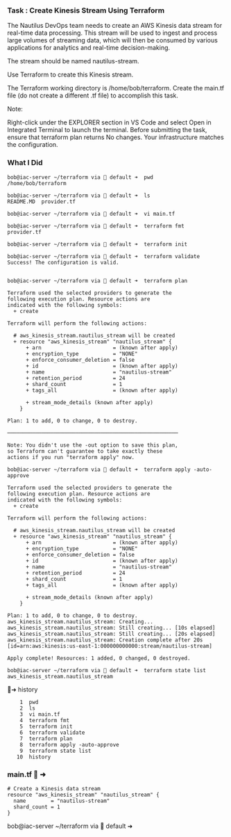 ### Task : Create Kinesis Stream Using Terraform

The Nautilus DevOps team needs to create an AWS Kinesis data stream for real-time data processing. This stream will be used to ingest and process large volumes of streaming data, which will then be consumed by various applications for analytics and real-time decision-making.

The stream should be named nautilus-stream.

Use Terraform to create this Kinesis stream.

The Terraform working directory is /home/bob/terraform. Create the main.tf file (do not create a different .tf file) to accomplish this task.

Note:

Right-click under the EXPLORER section in VS Code and select Open in Integrated Terminal to launch the terminal.
Before submitting the task, ensure that terraform plan returns No changes. Your infrastructure matches the configuration.


### What I Did

```
bob@iac-server ~/terraform via 💠 default ➜  pwd
/home/bob/terraform

bob@iac-server ~/terraform via 💠 default ➜  ls
README.MD  provider.tf

bob@iac-server ~/terraform via 💠 default ➜  vi main.tf

bob@iac-server ~/terraform via 💠 default ➜  terraform fmt
provider.tf

bob@iac-server ~/terraform via 💠 default ➜  terraform init

bob@iac-server ~/terraform via 💠 default ➜  terraform validate
Success! The configuration is valid.


bob@iac-server ~/terraform via 💠 default ➜  terraform plan

Terraform used the selected providers to generate the
following execution plan. Resource actions are
indicated with the following symbols:
  + create

Terraform will perform the following actions:

  # aws_kinesis_stream.nautilus_stream will be created
  + resource "aws_kinesis_stream" "nautilus_stream" {
      + arn                       = (known after apply)
      + encryption_type           = "NONE"
      + enforce_consumer_deletion = false
      + id                        = (known after apply)
      + name                      = "nautilus-stream"
      + retention_period          = 24
      + shard_count               = 1
      + tags_all                  = (known after apply)

      + stream_mode_details (known after apply)
    }

Plan: 1 to add, 0 to change, 0 to destroy.

───────────────────────────────────────────────────────

Note: You didn't use the -out option to save this plan,
so Terraform can't guarantee to take exactly these
actions if you run "terraform apply" now.

bob@iac-server ~/terraform via 💠 default ➜  terraform apply -auto-approve

Terraform used the selected providers to generate the
following execution plan. Resource actions are
indicated with the following symbols:
  + create

Terraform will perform the following actions:

  # aws_kinesis_stream.nautilus_stream will be created
  + resource "aws_kinesis_stream" "nautilus_stream" {
      + arn                       = (known after apply)
      + encryption_type           = "NONE"
      + enforce_consumer_deletion = false
      + id                        = (known after apply)
      + name                      = "nautilus-stream"
      + retention_period          = 24
      + shard_count               = 1
      + tags_all                  = (known after apply)

      + stream_mode_details (known after apply)
    }

Plan: 1 to add, 0 to change, 0 to destroy.
aws_kinesis_stream.nautilus_stream: Creating...
aws_kinesis_stream.nautilus_stream: Still creating... [10s elapsed]
aws_kinesis_stream.nautilus_stream: Still creating... [20s elapsed]
aws_kinesis_stream.nautilus_stream: Creation complete after 20s [id=arn:aws:kinesis:us-east-1:000000000000:stream/nautilus-stream]

Apply complete! Resources: 1 added, 0 changed, 0 destroyed.

bob@iac-server ~/terraform via 💠 default ➜  terraform state list
aws_kinesis_stream.nautilus_stream
```

💠➜  history
```
    1  pwd
    2  ls
    3  vi main.tf
    4  terraform fmt
    5  terraform init
    6  terraform validate
    7  terraform plan
    8  terraform apply -auto-approve
    9  terraform state list
   10  history
```
### main.tf 💠  ➜ 
```
# Create a Kinesis data stream
resource "aws_kinesis_stream" "nautilus_stream" {
  name        = "nautilus-stream"
  shard_count = 1
}
```


bob@iac-server ~/terraform via 💠 default ➜ 
